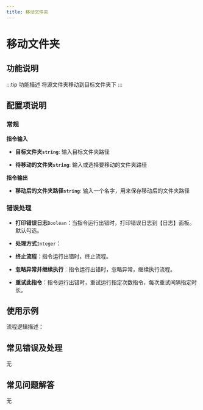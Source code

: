 ```yaml
---
title: 移动文件夹
---
```


# 移动文件夹

## 功能说明

:::tip 功能描述
将源文件夹移动到目标文件夹下
:::

## 配置项说明

### 常规

**指令输入**

- **目标文件夹`string`**: 输入目标文件夹路径

- **待移动的文件夹`string`**: 输入或选择要移动的文件夹路径


**指令输出**

- **移动后的文件夹路径`string`**: 输入一个名字，用来保存移动后的文件夹路径

### 错误处理

- **打印错误日志**`Boolean`：当指令运行出错时，打印错误日志到【日志】面板。默认勾选。

- **处理方式**`Integer`：

 - **终止流程**：指令运行出错时，终止流程。

 - **忽略异常并继续执行**：指令运行出错时，忽略异常，继续执行流程。

 - **重试此指令**：指令运行出错时，重试运行指定次数指令，每次重试间隔指定时长。

## 使用示例

流程逻辑描述：

## 常见错误及处理

无

## 常见问题解答

无

